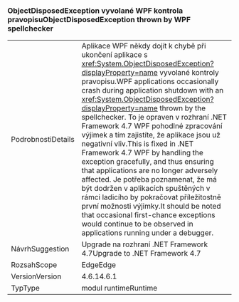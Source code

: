 ### <a name="objectdisposedexception-thrown-by-wpf-spellchecker"></a><span data-ttu-id="06dd0-101">ObjectDisposedException vyvolané WPF kontrola pravopisu</span><span class="sxs-lookup"><span data-stu-id="06dd0-101">ObjectDisposedException thrown by WPF spellchecker</span></span>

|   |   |
|---|---|
|<span data-ttu-id="06dd0-102">Podrobnosti</span><span class="sxs-lookup"><span data-stu-id="06dd0-102">Details</span></span>|<span data-ttu-id="06dd0-103">Aplikace WPF někdy dojít k chybě při ukončení aplikace s <xref:System.ObjectDisposedException?displayProperty=name> vyvolané kontroly pravopisu.</span><span class="sxs-lookup"><span data-stu-id="06dd0-103">WPF applications occasionally crash during application shutdown with an <xref:System.ObjectDisposedException?displayProperty=name> thrown by the spellchecker.</span></span> <span data-ttu-id="06dd0-104">To je opraven v rozhraní .NET Framework 4.7 WPF pohodlné zpracování výjimek a tím zajistíte, že aplikace jsou už negativní vliv.</span><span class="sxs-lookup"><span data-stu-id="06dd0-104">This is fixed in .NET Framework 4.7 WPF by handling the exception gracefully, and thus ensuring that applications are no longer adversely affected.</span></span> <span data-ttu-id="06dd0-105">Je potřeba poznamenat, že má být dodržen v aplikacích spuštěných v rámci ladicího by pokračovat příležitostně první možnosti výjimky.</span><span class="sxs-lookup"><span data-stu-id="06dd0-105">It should be noted that occasional first-chance exceptions would continue to be observed in applications running under a debugger.</span></span>|
|<span data-ttu-id="06dd0-106">Návrh</span><span class="sxs-lookup"><span data-stu-id="06dd0-106">Suggestion</span></span>|<span data-ttu-id="06dd0-107">Upgrade na rozhraní .NET Framework 4.7</span><span class="sxs-lookup"><span data-stu-id="06dd0-107">Upgrade to .NET Framework 4.7</span></span>|
|<span data-ttu-id="06dd0-108">Rozsah</span><span class="sxs-lookup"><span data-stu-id="06dd0-108">Scope</span></span>|<span data-ttu-id="06dd0-109">Edge</span><span class="sxs-lookup"><span data-stu-id="06dd0-109">Edge</span></span>|
|<span data-ttu-id="06dd0-110">Version</span><span class="sxs-lookup"><span data-stu-id="06dd0-110">Version</span></span>|<span data-ttu-id="06dd0-111">4.6.1</span><span class="sxs-lookup"><span data-stu-id="06dd0-111">4.6.1</span></span>|
|<span data-ttu-id="06dd0-112">Typ</span><span class="sxs-lookup"><span data-stu-id="06dd0-112">Type</span></span>|<span data-ttu-id="06dd0-113">modul runtime</span><span class="sxs-lookup"><span data-stu-id="06dd0-113">Runtime</span></span>|


